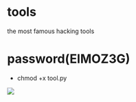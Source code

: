 # tools
the most famous hacking tools
# password(ElMOZ3G)
* chmod +x tool.py
<img src="https://github.com/AngelSecurityTeam/Cam-Hackers/blob/master/cap01new.jpg">
